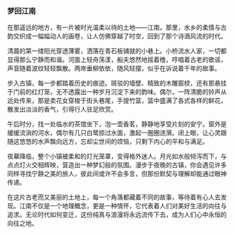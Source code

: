 ### 梦回江南

在那遥远的地方，有一片被时光温柔以待的土地——江南。那里，水乡的柔情与古韵交织成一幅幅动人的画卷，让人仿佛穿越了时空，回到了那个诗酒风流的时代。

清晨的第一缕阳光穿透薄雾，洒落在青石板铺就的小巷上。小桥流水人家，一切都显得那么宁静而和谐。河面上轻舟荡漾，船夫悠然地摇着橹，哼唱着古老的歌谣，声音随着波纹轻轻飘散。两岸垂柳依依，随风轻摆，似乎在诉说着千年的故事。

步入古镇，每一步都踏着历史的痕迹。斑驳的墙壁、精致的木雕窗棂，还有那悬挂于门前的红灯笼，无不透露出一种岁月沉淀下来的韵味。偶尔，一阵清脆的铃声从远处传来，那是卖花女穿梭于街头巷尾，手提竹篮，篮中盛满了各式各样的鲜花，散发出淡淡的香气，引得行人驻足欣赏。

午后时分，找一处临水的茶馆坐下，泡一壶香茗，静静地享受片刻的安宁。窗外是缓缓流淌的河水，偶尔有几只白鹭掠过水面，激起一圈圈涟漪。闭上眼，让心灵跟随这悠悠的水声飘向远方，忘却尘世间的烦恼，只剩下内心的平和与满足。

夜幕降临，整个小镇被柔和的灯光笼罩，变得格外迷人。月光如水般倾泻而下，与点点灯火交相辉映，营造出一种梦幻般的氛围。漫步于夜晚的古镇，你会遇见许多同样寻找宁静之美的旅人，彼此间或许不会多言，但那份默契与理解却能通过眼神传递。

在这片古老而又美丽的土地上，每一个角落都藏着不同的故事，等待着有心人去发现。江南不仅是一个地理概念，更是一种情怀，它代表着人们对美好生活的向往与追求。无论时代如何变迁，这份纯真与浪漫将永远流传下去，成为人们心中永恒的向往之地。

